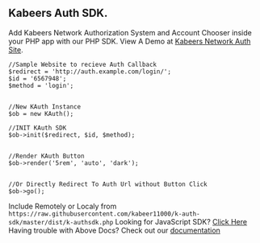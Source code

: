 ## Kabeers Auth SDK.

Add Kabeers Network Authorization System and Account Chooser inside your PHP app with our PHP SDK.
View A Demo at [Kabeers Network Auth Site](http://auth.kabeersnetwork.rf.gd/server/account/).



```
//Sample Website to recieve Auth Callback
$redirect = 'http://auth.example.com/login/';
$id = '6567948';
$method = 'login';


//New KAuth Instance
$ob = new KAuth();

//INIT KAuth SDK
$ob->init($redirect, $id, $method);


//Render KAuth Button
$ob->render('5rem', 'auto', 'dark');


//Or Directly Redirect To Auth Url without Button Click
$ob->go();
````

Include Remotely or Localy from
```https://raw.githubusercontent.com/kabeer11000/k-auth-sdk/master/dist/k-authsdk.php```
Looking for JavaScript SDK? [Click Here](https://github.com/kabeer11000/kauthsdk-js/)
Having trouble with Above Docs? Check out our [documentation](http://kabeersnetwork.dx.am/apis#item-14-4)
